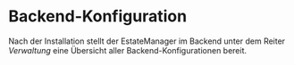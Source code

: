 # Backend-Konfiguration

Nach der Installation stellt der EstateManager im Backend unter dem Reiter _Verwaltung_ eine Übersicht aller Backend-Konfigurationen bereit.
